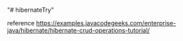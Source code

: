 "# hibernateTry" 

reference
https://examples.javacodegeeks.com/enterprise-java/hibernate/hibernate-crud-operations-tutorial/
